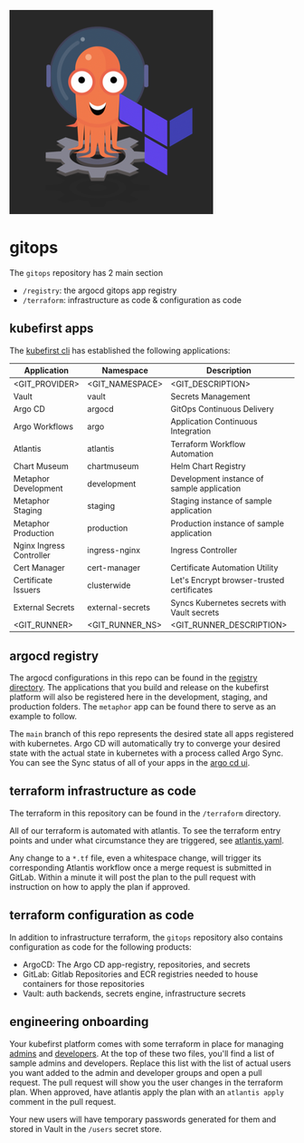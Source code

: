 ![](logo.png)

# gitops

The `gitops` repository has 2 main section

- `/registry`: the argocd gitops app registry 
- `/terraform`: infrastructure as code & configuration as code

## kubefirst apps

The [kubefirst cli](https://github.com/kubefirst/kubefirst) has established the following applications:

| Application              | Namespace        | Description                                 | URL (where applicable)   |
| ------------------------ | ---------------- | ------------------------------------------- | ------------------------ |
| <GIT_PROVIDER>           | <GIT_NAMESPACE>  | <GIT_DESCRIPTION>                           | <GIT_URL>                |
| Vault                    | vault            | Secrets Management                          | <VAULT_URL>              |
| Argo CD                  | argocd           | GitOps Continuous Delivery                  | <ARGO_CD_URL>            |
| Argo Workflows           | argo             | Application Continuous Integration          | <ARGO_WORKFLOWS_URL>     |
| Atlantis                 | atlantis         | Terraform Workflow Automation               | <ATLANTIS_URL>           |
| Chart Museum             | chartmuseum      | Helm Chart Registry                         | <CHARTMUSEUM_URL>        |
| Metaphor Development     | development      | Development instance of sample application  | <METAPHOR_FRONT_DEV>     |
| Metaphor Staging         | staging          | Staging instance of sample application      | <METAPHOR_FRONT_STAGING> |
| Metaphor Production      | production       | Production instance of sample application   | <METAPHOR_FRONT_PROD>    |
| Nginx Ingress Controller | ingress-nginx    | Ingress Controller                          |                          |
| Cert Manager             | cert-manager     | Certificate Automation Utility              |                          |
| Certificate Issuers      | clusterwide      | Let's Encrypt browser-trusted certificates  |                          |
| External Secrets         | external-secrets | Syncs Kubernetes secrets with Vault secrets |                          |
| <GIT_RUNNER>             | <GIT_RUNNER_NS>  | <GIT_RUNNER_DESCRIPTION>                    |                          |

## argocd registry

The argocd configurations in this repo can be found in the [registry directory](./registry). The applications that you build and release on the kubefirst platform will also be registered here in the development, staging, and production folders. The `metaphor` app can be found there to serve as an example to follow.

The `main` branch of this repo represents the desired state all apps registered with kubernetes. Argo CD will automatically try to converge your desired state with the actual state in kubernetes with a process called Argo Sync. You can see the Sync status of all of your apps in the [argo cd ui](<ARGO_CD_URL>).

## terraform infrastructure as code

The terraform in this repository can be found in the `/terraform` directory. 

All of our terraform is automated with atlantis. To see the terraform entry points and under what circumstance they are triggered, see [atlantis.yaml](./atlantis.yaml).

Any change to a `*.tf` file, even a whitespace change, will trigger its corresponding Atlantis workflow once a merge request is submitted in GitLab. Within a minute it will post the plan to the pull request with instruction on how to apply the plan if approved.

## terraform configuration as code

In addition to infrastructure terraform, the `gitops` repository also contains configuration as code for the following products:
- ArgoCD: The Argo CD app-registry, repositories, and secrets
- GitLab: Gitlab Repositories and ECR registries needed to house containers for those repositories
- Vault: auth backends, secrets engine, infrastructure secrets

## engineering onboarding

Your kubefirst platform comes with some terraform in place for managing [admins](./terraform/users/admins-github.tf) and [developers](./terraform/users/developers-github.tf). At the top of these two files, you'll find a list of sample admins and developers. Replace this list with the list of actual users you want added to the admin and developer groups and open a pull request. The pull request will show you the user changes in the terraform plan. When approved, have atlantis apply the plan with an `atlantis apply` comment in the pull request.

Your new users will have temporary passwords generated for them and stored in Vault in the `/users` secret store.

